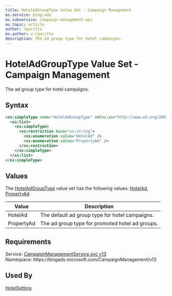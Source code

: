 ```yaml
---
title: HotelAdGroupType Value Set - Campaign Management
ms.service: bing-ads
ms.subservice: campaign-management-api
ms.topic: article
author: rgaritta
ms.author: v-rgaritta
description: The ad group type for hotel campaigns.
---
```

# HotelAdGroupType Value Set - Campaign Management
The ad group type for hotel campaigns.

## Syntax
```xml
<xs:simpleType name="HotelAdGroupType" xmlns:xs="http://www.w3.org/2001/XMLSchema">
  <xs:list>
    <xs:simpleType>
      <xs:restriction base="xs:string">
        <xs:enumeration value="HotelAd" />
        <xs:enumeration value="PropertyAd" />
      </xs:restriction>
    </xs:simpleType>
  </xs:list>
</xs:simpleType>
```

## <a name="values"></a>Values

The [HotelAdGroupType](hoteladgrouptype.md) value set has the following values: [HotelAd](#hotelad), [PropertyAd](#propertyad).

|Value|Description|
|-----------|---------------|
|<a name="hotelad"></a>HotelAd|The default ad group type for hotel campaigns.|
|<a name="propertyad"></a>PropertyAd|The ad group type for promoted hotel ad groups.|

## Requirements
Service: [CampaignManagementService.svc v13](https://campaign.api.bingads.microsoft.com/Api/Advertiser/CampaignManagement/v13/CampaignManagementService.svc)  
Namespace: https\://bingads.microsoft.com/CampaignManagement/v13  

## Used By
[HotelSetting](hotelsetting.md)  
